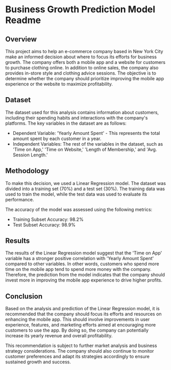 # Business Growth Prediction Model Readme

## Overview

This project aims to help an e-commerce company based in New York City make an informed decision about where to focus its efforts for business growth. The company offers both a mobile app and a website for customers to purchase clothing online. In addition to online sales, the company also provides in-store style and clothing advice sessions. The objective is to determine whether the company should prioritize improving the mobile app experience or the website to maximize profitability.

## Dataset

The dataset used for this analysis contains information about customers, including their spending habits and interactions with the company's platforms. The key variables in the dataset are as follows:

- Dependent Variable: 'Yearly Amount Spent' - This represents the total amount spent by each customer in a year.
- Independent Variables: The rest of the variables in the dataset, such as 'Time on App,' 'Time on Website,' 'Length of Membership,' and 'Avg. Session Length.'

## Methodology

To make this decision, we used a Linear Regression model. The dataset was divided into a training set (70%) and a test set (30%). The training data was used to train the model, while the test data was used to evaluate its performance.

The accuracy of the model was assessed using the following metrics:
- Training Subset Accuracy: 98.2%
- Test Subset Accuracy: 98.9%

## Results

The results of the Linear Regression model suggest that the 'Time on App' variable has a stronger positive correlation with 'Yearly Amount Spent' compared to other variables. In other words, customers who spend more time on the mobile app tend to spend more money with the company. Therefore, the prediction from the model indicates that the company should invest more in improving the mobile app experience to drive higher profits.

## Conclusion

Based on the analysis and prediction of the Linear Regression model, it is recommended that the company should focus its efforts and resources on enhancing the mobile app. This should involve improvements in user experience, features, and marketing efforts aimed at encouraging more customers to use the app. By doing so, the company can potentially increase its yearly revenue and overall profitability.

This recommendation is subject to further market analysis and business strategy considerations. The company should also continue to monitor customer preferences and adapt its strategies accordingly to ensure sustained growth and success.
